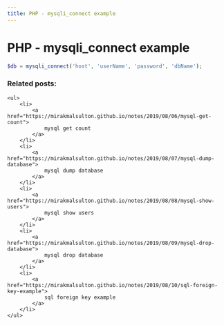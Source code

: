 ```yaml
---
title: PHP - mysqli_connect example
---
```


<h1 class="header">PHP - mysqli_connect example</h1>

```php
$db = mysqli_connect('host', 'userName', 'password', 'dbName');
```


<div class="related_posts_block">
    <h3>Related posts:</h3>

    <ul>
        <li>
            <a href="https://mirakmalsulton.github.io/notes/2019/08/06/mysql-get-count">
                mysql get count
            </a>
        </li>
        <li>
            <a href="https://mirakmalsulton.github.io/notes/2019/08/07/mysql-dump-database">
                mysql dump database
            </a>
        </li>
        <li>
            <a href="https://mirakmalsulton.github.io/notes/2019/08/08/mysql-show-users">
                mysql show users
            </a>
        </li>
		<li>
            <a href="https://mirakmalsulton.github.io/notes/2019/08/09/mysql-drop-database">
                mysql drop database
            </a>
        </li>
		<li>
            <a href="https://mirakmalsulton.github.io/notes/2019/08/10/sql-foreign-key-example">
                sql foreign key example
            </a>
        </li>
    </ul>
</div>